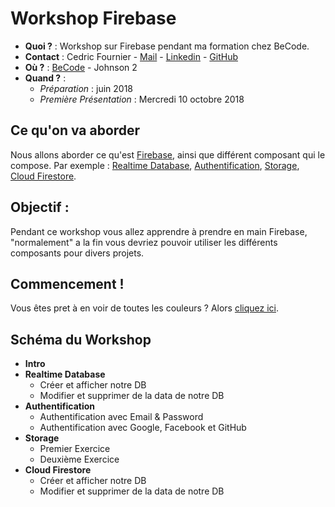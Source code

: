 # Workshop Firebase

- **Quoi ?** : Workshop sur Firebase pendant ma formation chez BeCode.
- **Contact** : Cedric Fournier - [Mail](cedricfournier.pro@gmail.com) - [Linkedin](https://www.linkedin.com/in/cedric-fournier/) - [GitHub](https://github.com/Cedric-Fournier)
- **Où ?** : [BeCode](https://www.becode.org/) - Johnson 2
- **Quand ?** : 
    - *Préparation* : juin 2018
    - *Première Présentation* : Mercredi 10 octobre 2018

## Ce qu'on va aborder
Nous allons aborder ce qu'est [Firebase](https://firebase.google.com/), ainsi que différent composant qui le compose.
Par exemple : [Realtime Database](https://firebase.google.com/docs/database/), [Authentification](https://firebase.google.com/docs/auth/), [Storage](https://firebase.google.com/docs/storage/), [Cloud Firestore](https://firebase.google.com/docs/firestore/).

## Objectif :
Pendant ce workshop vous allez apprendre à prendre en main Firebase, "normalement" a la fin vous devriez pouvoir utiliser les différents composants pour divers projets.

## Commencement !
Vous êtes pret à en voir de toutes les couleurs ?
Alors [cliquez ici](intro.md).

## Schéma du Workshop

- **Intro**
- **Realtime Database**
  - Créer et afficher notre DB
  - Modifier et supprimer de la data de notre DB
- **Authentification**
  - Authentification avec Email & Password
  - Authentification avec Google, Facebook et GitHub
- **Storage**
  - Premier Exercice
  - Deuxième Exercice
- **Cloud Firestore**
  - Créer et afficher notre DB
  - Modifier et supprimer de la data de notre DB
